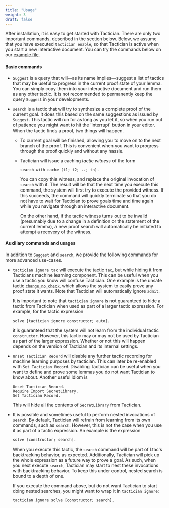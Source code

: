 ```yaml
---
title: "Usage"
weight: 3
draft: false
---
```


After installation, it is easy to get started with Tactician. There are only two important commands,
described in the section below. Below, we assume that you have executed `tactician enable`, so that Tactician
is active when you start a new interactive document. You can try the commands below on our
[example file](/Example.v).

#### Basic commands

- `Suggest` is a query that will—as its name implies—suggest a list of tactics that may be useful to progress
in the current proof state of your lemma. You can simply copy them into your interactive document and run them
as any other tactic. It is not recommended to permanently keep the query `Suggest` in your developments.

- `search` is a tactic that will try to synthesize a complete proof of the current goal. It does this based on
the same suggestions as issued by `Suggest`. This tactic will run for as long as you let it, so when you run
out of patience you might want to hit the 'interrupt' button in your editor. When the tactic finds a proof,
two things will happen.
    - To current goal will be finished, allowing you to move on to the next branch of the proof. This is
    convenient when you want to progress through the proof quickly and without any hassle.
    - Tactician will issue a caching _tactic witness_ of the form
      ```coq
      search with cache (t1; t2; ..; tn).
      ```
      You can copy this witness, and replace the original invocation of `search` with it. The result will be
      that the next time you execute this command, the system will first try to execute the provided witness.
      If this succeeds, the command will quickly terminate so that you do not have to wait for Tactician to
      prove goals time and time again while you navigate through an interactive document.
      
      On the other hand, if the tactic witness turns out to be invalid (presumably due to a change in a
      definition or the statement of the current lemma), a new proof search will automatically be initiated
      to attempt a recovery of the witness.

#### Auxiliary commands and usages

In addition to `Suggest` and `search`, we provide the following commands for more advanced use-cases.

- `tactician ignore tac` will execute the tactic `tac`, but while hiding it from Tacticians machine learning
  component. This can be useful when you use a tactic you know will confuse Tactician. One example is the unsafe
  tactic [`change_no_check`](https://coq.inria.fr/refman/proof-engine/tactics.html#coq:tacn.change-no-check),
  which allows the system to easily prove any proof state it wants. Note that Tactician will automatically ignore
  `admit`.
  
  It is important to note that `tactician ignore` is not guaranteed to hide a tactic from Tactician when used
  as part of a larger tactic expression. For example, for the tactic expression
  ```coq
  solve [tactician ignore constructor; auto].
  ```
  it is guaranteed that the system will not learn from the individual tactic `constructor`. However, this
  tactic may or may not be used by Tactician as part of the larger expression. Whether or not this will happen
  depends on the version of Tactician and its internal settings.

- `Unset Tactician Record` will disable any further tactic recording for machine learning purposes by tactician.
  This can later be re-enabled with `Set Tactician Record`. Disabling Tactician can be useful when you want
  to define and prove some lemmas you do not want Tactician to know about. Another useful idiom is
  ```coq
  Unset Tactician Record.
  Require Import SecretLibrary.
  Set Tactician Record.
  ```
  This will hide all the contents of `SecretLibrary` from Tactician.

- It is possible and sometimes useful to perform nested invocations of `search`. By default, Tactician will
  refrain from learning from its own commands, such as `search`. However, this is not the case when you use it
  as part of a tactic expression. An example is the expression
  ```coq
  solve [constructor; search].
  ```
  When you execute this tactic, the `search` command will be part of Ltac's backtracking behavior, as expected.
  Additionally, Tactician will pick up the whole expression as a future way to prove a goal. As such, when you
  next execute `search`, Tactician may start to nest these invocations with backtracking behavior. To keep this
  under control, nested search is bound to a depth of one.
  
  If you execute the command above, but do not want Tactician to start doing nested searches, you might want to
  wrap it in `tactician ignore`:
  ```coq
  tactician ignore solve [constructor; search].
  ```
